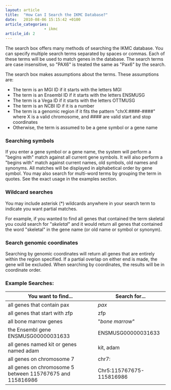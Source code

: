 ```yaml
---
layout: article
title:  "How Can I Search the IKMC Database?"
date:   2010-08-06 15:15:42 +0100
article_categories:
                 - ikmc
article_id: 2
---
```

The search box offers many methods of searching the IKMC database.
You can specify multiple search terms separated by spaces or commas. Each of these terms will be used to match genes in the database. The search terms are case insensitive, so "PAX6" is treated the same as "Pax6" by the search.

The search box makes assumptions about the terms. These assumptions are:

* The term is an MGI ID if it starts with the letters MGI
* The term is an Ensembl ID if it starts with the letters ENSMUSG
* The term is a Vega ID if it starts with the letters OTTMUSG
* The term is an NCBI ID if it is a number
* The term is a genomic region if it fits the pattern "chrX:####-####" where X is a valid chromosome, and #### are valid start and stop coordinates
* Otherwise, the term is assumed to be a gene symbol or a gene name

### Searching symbols

If you enter a gene symbol or a gene name, the system will perform a "begins with" match against all current gene symbols. It will also perform a "begins with" match against current names, old symbols, old names and synonyms. All matches will be displayed in alphabetical order by gene symbol. You may also search for multi-word terms by grouping the term in quotes. See the exact usage in the examples section.

### Wildcard searches

You may include asterisk (*) wildcards anywhere in your search term to indicate you want partial matches.

For example, if you wanted to find all genes that contained the term skeletal you could search for "*skeletal*" and it would return all genes that contained the word "skeletal" in the gene name (or old name or symbol or synonym).

### Search genomic coordinates

Searching by genomic coordinates will return all genes that are entirely within the region specified. If a partial overlap on either end is made, the gene will be excluded. When searching by coordinates, the results will be in coordinate order.

### Example Searches:

| You want to find... | Search for... |
| --- | --- |
| all genes that contain pax | *pax* |
| all genes that start with zfp | zfp |
| all bone marrow genes | "*bone marrow*" |
| the Ensembl gene ENSMUSG00000031633 | ENSMUSG00000031633 |
| all genes named kit or genes named adam | kit, adam |
| all genes on chromosome 7 | chr7: |
| all genes on chromosome 5 between 115767675 and 115816986 | Chr5:115767675-115816986 |
